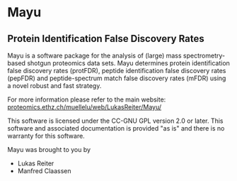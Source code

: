 # Mayu
## Protein Identification False Discovery Rates
Mayu is a software package for the analysis of (large) mass spectrometry-based shotgun proteomics data sets. Mayu determines protein identification false discovery rates (protFDR), peptide identification false discovery rates (pepFDR) and peptide-spectrum match false discovery rates (mFDR) using a novel robust and fast strategy. 

For more information please refer to the main website:
[proteomics.ethz.ch/muellelu/web/LukasReiter/Mayu/](http://proteomics.ethz.ch/muellelu/web/LukasReiter/Mayu/)

This software is licensed under the CC-GNU GPL version 2.0 or later. This software and associated documentation is provided "as is" and there is no warranty for this software.

Mayu was brought to you by
* Lukas Reiter
* Manfred Claassen
